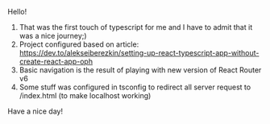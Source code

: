 Hello!

1) That was the first touch of typescript for me and I have to admit that it was a nice journey;)
2) Project configured based on article: https://dev.to/alekseiberezkin/setting-up-react-typescript-app-without-create-react-app-oph
3) Basic navigation is the result of playing with new version of React Router v6
4) Some stuff was configured in tsconfig to redirect all server request to /index.html (to make localhost working)

Have a nice day!
